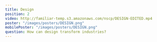 ```yaml
---
title: Design
position: 2
video: http://familiar-temp.s3.amazonaws.com/nscp/DESIGN-EDITED.mp4
poster: "/images/posters/DESIGN.png"
mobilePoster: "/images/posters/DESIGN.png"
question: How can design transform industries?
---
```


